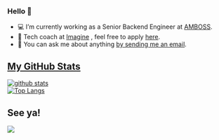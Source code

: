 ### Hello 👋

- 💻 I’m currently working as a Senior Backend Engineer at [AMBOSS](https://amboss.com).
- 👩‍ Tech coach at [Imagine](https://www.joinimagine.com/) , feel free to apply [here](https://joinimagine.typeform.com/to/vWwyEF/salma).
- 💬 You can ask me about anything [by sending me an email](mailto:salmahabdelhady@gmail.com?subject=[GITHUB] ).

## [My GitHub Stats](https://github.com/anuraghazra/github-readme-stats)

[![github stats](https://github-readme-stats.vercel.app/api?username=SalmaGhareeb&hide=stars&show_icons=true&theme=material-palenight&include_all_commits=true&count_private=true)](https://github.com/basmaashouur?tab=repositories) 
<br/> 
[![Top Langs](https://github-readme-stats.vercel.app/api/top-langs/?username=SalmaGhareb&langs_count=6&layout=compact&theme=material-palenight)](https://github.com/basmaashouur?tab=repositories)

## See ya!

<img src="https://media.giphy.com/media/48FhEMYGWji8/source.gif">
